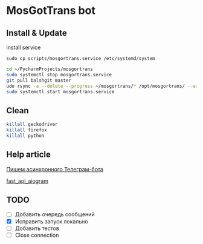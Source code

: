 # MosGotTrans bot

## Install & Update

install service

    sudo cp scripts/mosgortrans.service /etc/systemd/system

```bash
cd ~/PycharmProjects/mosgortrans
sudo systemctl stop mosgortrans.service
git pull balshgit master
udo rsync -a --delete --progress ~/mosgortrans/* /opt/mosgortrans/ --exclude .git
sudo systemctl start mosgortrans.service
```

## Clean

```bash
killall geckodriver
killall firefox
killall python
```

## Help article

[Пишем асинхронного Телеграм-бота](https://habr.com/ru/company/kts/blog/598575/)

[fast_api_aiogram](https://programtalk.com/vs4/python/daya0576/he-weather-bot/telegram_bot/dependencies.py/)

## TODO

- [ ] Добавить очередь сообщений
- [x] Исправить запуск локально
- [ ] Добавить тестов
- [ ] Close connection
